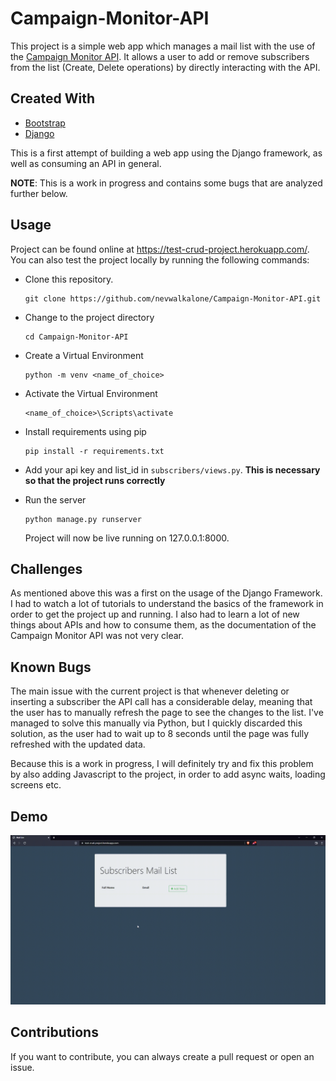 # Campaign-Monitor-API

This project is a simple web app which manages a mail list with the use of the [Campaign Monitor API](https://www.campaignmonitor.com/api/). It allows a user to add or remove subscribers from the list (Create, Delete operations) by directly interacting with the API.

## Created With

- [Bootstrap](https://getbootstrap.com/])
- [Django](https://www.djangoproject.com/)

This is a first attempt of building a web app using the Django framework, as well as consuming an API in general.

**NOTE**: This is a work in progress and contains some bugs that are analyzed further below.

## Usage

Project can be found online at https://test-crud-project.herokuapp.com/. You can also test the project locally by running the following commands:

- Clone this repository.

  ```console
  git clone https://github.com/nevwalkalone/Campaign-Monitor-API.git
  ```

- Change to the project directory

  ```console
  cd Campaign-Monitor-API
  ```

- Create a Virtual Environment

  ```console
  python -m venv <name_of_choice>
  ```

- Activate the Virtual Environment

  ```console
  <name_of_choice>\Scripts\activate
  ```

- Install requirements using pip

  ```console
  pip install -r requirements.txt
  ```
  
 - Add your api key and list_id in `subscribers/views.py`. **This is necessary so that the project runs correctly**

- Run the server

  ```console
  python manage.py runserver
  ```

  Project will now be live running on 127.0.0.1:8000.

## Challenges

As mentioned above this was a first on the usage of the Django Framework. I had to watch a lot of tutorials to understand the basics of the framework in order to get the project up and running. I also had to learn a lot of new things about APIs and how to consume them, as the documentation of the Campaign Monitor API was not very clear.

## Known Bugs

The main issue with the current project is that whenever deleting or inserting a subscriber the API call has a considerable delay, meaning that the user has to manually refresh the page to see the changes to the list. I've managed to solve this manually via Python, but I quickly discarded this solution, as the user had to wait up to 8 seconds until the page was fully refreshed with the updated data.

Because this is a work in progress, I will definitely try and fix this problem by also adding Javascript to the project, in order to add async waits, loading screens etc.

## Demo

![](demo.gif)

## Contributions

If you want to contribute, you can always create a pull request or open an issue.
